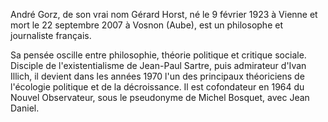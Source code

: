 André Gorz, de son vrai nom Gérard Horst, né le 9 février 1923 à Vienne et mort le 22 septembre 2007 à Vosnon (Aube), est un philosophe et journaliste français.

Sa pensée oscille entre philosophie, théorie politique et critique sociale. Disciple de l'existentialisme de Jean-Paul Sartre, puis admirateur d'Ivan Illich, il devient dans les années 1970 l'un des principaux théoriciens de l'écologie politique et de la décroissance. Il est cofondateur en 1964 du Nouvel Observateur, sous le pseudonyme de Michel Bosquet, avec Jean Daniel. 